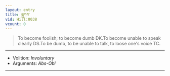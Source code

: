 ```yaml
---
layout: entry
title: ལྐུགས་
vid: Hill:0038
vcount: 0
---
```

> To become foolish; to become dumb DK\.To become unable to speak clearly DS\.To be dumb, to be unable to talk, to loose one's voice TC\.

---
* Volition: _Involuntary_
* Arguments: _Abs-Obl_

---

